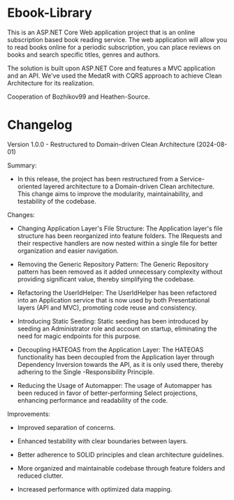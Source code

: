 # Ebook-Library
This is an ASP.NET Core Web application project that is an online subscription based book reading service.
The web application will allow you to read books online for a periodic subscription, you can place reviews on books and search specific titles, genres and authors.

The solution is built upon ASP.NET Core and features a MVC application and an API. We've used the MedatR with CQRS approach to achieve Clean Architecture for its realization. 

Cooperation of Bozhikov99 and Heathen-Source.

# Changelog
Version 1.0.0 - Restructured to Domain-driven Clean Architecture (2024-08-01)

Summary:
- In this release, the project has been restructured from a Service-oriented layered architecture to a Domain-driven Clean architecture. This change aims to improve the modularity, maintainability, and testability of the codebase.

Changes:

- Changing Application Layer's File Structure: The Application layer's file structure has been reorganized into feature folders. The IRequests and their respective handlers are now nested within a single file for better organization and easier navigation.

- Removing the Generic Repository Pattern: The Generic Repository pattern has been removed as it added unnecessary complexity without providing significant value, thereby simplifying the codebase.

- Refactoring the UserIdHelper: The UserIdHelper has been refactored into an Application service that is now used by both Presentational layers (API and MVC), promoting code reuse and consistency.

- Introducing Static Seeding: Static seeding has been introduced by seeding an Administrator role and account on startup, eliminating the need for magic endpoints for this purpose.

- Decoupling HATEOAS from the Application Layer: The HATEOAS functionality has been decoupled from the Application layer through Dependency Inversion towards the API, as it is only used there, thereby adhering to the Single -Responsibility Principle.

- Reducing the Usage of Automapper: The usage of Automapper has been reduced in favor of better-performing Select projections, enhancing performance and readability of the code.

Improvements:

- Improved separation of concerns.

- Enhanced testability with clear boundaries between layers.

- Better adherence to SOLID principles and clean architecture guidelines.

- More organized and maintainable codebase through feature folders and reduced clutter.

- Increased performance with optimized data mapping.
